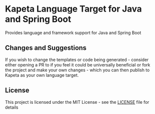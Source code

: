 # Kapeta Language Target for Java and Spring Boot 

Provides language and framework support for Java and Spring Boot

## Changes and Suggestions

If you wish to change the templates or code being generated - consider either opening a PR
to if you feel it could be universally beneficial or fork the project and make your own changes -
which you can then publish to Kapeta as your own language target.

## License

This project is licensed under the MIT License - see the [LICENSE](LICENSE) file for details
